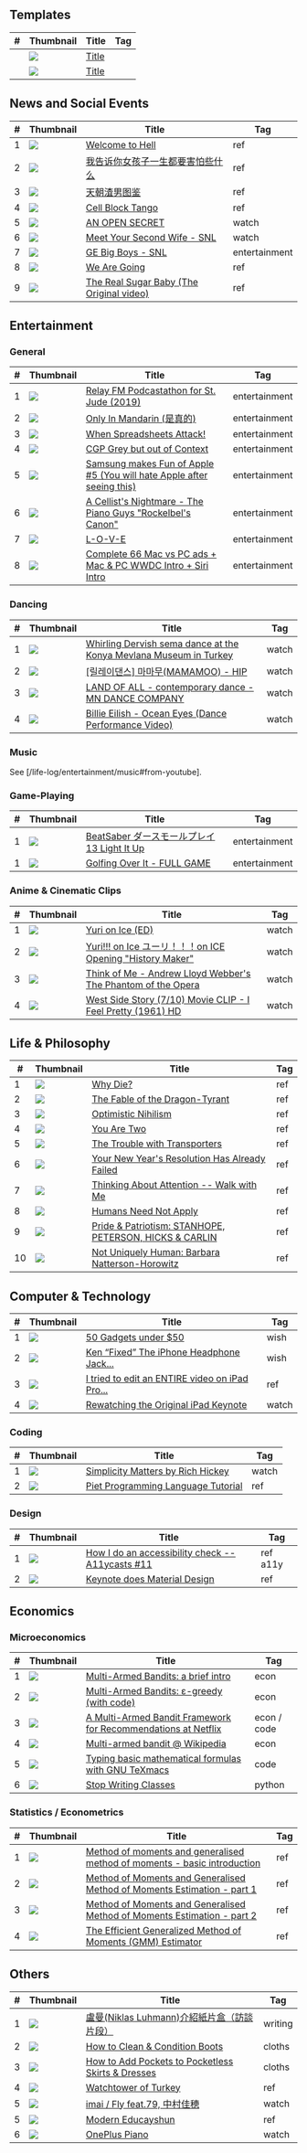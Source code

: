 ## Templates

| # | Thumbnail   | Title | Tag |
| - | ------------------------------------------------------- | -------- | -------- |
|  | <img src="https://img.youtube.com/vi/YTBID/0.jpg"> | [Title](https://www.youtube.com/watch?v=YTBID) |  |
|  | <img src="https://i.vimeocdn.com/video/randomnumber.jpg">  | [Title](https://vimeo.com/VMID) |  |


## News and Social Events

| # | Thumbnail   | Title | Tag |
| - | ------------------------------------------------------- | -------- | -------- |
| 1 | <img src="https://img.youtube.com/vi/1l26UFQ06eQ/0.jpg"> | [Welcome to Hell](https://www.youtube.com/watch?v=1l26UFQ06eQ)  | ref |
| 2 | <img src="https://img.youtube.com/vi/d5Se_8pFw5I/0.jpg"> | [我告诉你女孩子一生都要害怕些什么](https://www.youtube.com/watch?v=d5Se_8pFw5I)  | ref |
| 3 | <img src="https://img.youtube.com/vi/0GtK2I__bno/0.jpg"> | [天朝渣男图鉴](https://www.youtube.com/watch?v=0GtK2I__bno) | ref |
| 4 | <img src="https://img.youtube.com/vi/qrrz54UtkCc/0.jpg"> | [Cell Block Tango](https://www.youtube.com/watch?v=qrrz54UtkCc) | ref |
| 5 | <img src="https://i.vimeocdn.com/video/661458550.jpg">  | [AN OPEN SECRET](https://vimeo.com/142444429) | watch |
| 6 | <img src="https://img.youtube.com/vi/MJEAGd1bQuc/0.jpg"> | [Meet Your Second Wife - SNL](https://www.youtube.com/watch?v=MJEAGd1bQuc) | watch |
| 7 | <img src="https://img.youtube.com/vi/vZRzJJcq6Rs/0.jpg"> | [GE Big Boys - SNL](https://www.youtube.com/watch?v=vZRzJJcq6Rs) | entertainment |
| 8 | <img src="https://img.youtube.com/vi/vl6jn-DdafM/0.jpg"> | [We Are Going](https://www.youtube.com/watch?v=vl6jn-DdafM) | ref |
| 9 | <img src="https://img.youtube.com/vi/23MFMWTB6m8/0.jpg"> | [The Real Sugar Baby (The Original video)](https://www.youtube.com/watch?v=23MFMWTB6m8) | ref |


## Entertainment

### General

| # | Thumbnail   | Title | Tag |
| - | -------------------------------------------------------- | -------- | -------- |
| 1 | <img src="https://img.youtube.com/vi/P8tcvzg4Zbs/0.jpg"> | [Relay FM Podcastathon for St. Jude (2019)](https://www.youtube.com/watch?v=P8tcvzg4Zbs) | entertainment |
| 2 | <img src="https://img.youtube.com/vi/9TzZNdqSohU/0.jpg"> | [Only In Mandarin (是真的)](https://www.youtube.com/watch?v=9TzZNdqSohU) | entertainment |
| 3 | <img src="https://img.youtube.com/vi/yb2zkxHDfUE/0.jpg"> | [When Spreadsheets Attack!](https://www.youtube.com/watch?v=yb2zkxHDfUE) | entertainment |
| 4 | <img src="https://img.youtube.com/vi/Yihl3yLtKvk/0.jpg"> | [CGP Grey but out of Context](https://www.youtube.com/watch?v=Yihl3yLtKvk) | entertainment |
| 5 | <img src="https://img.youtube.com/vi/M_Ccpl1Opew/0.jpg"> | [Samsung makes Fun of Apple #5 (You will hate Apple after seeing this)](https://www.youtube.com/watch?v=M_Ccpl1Opew) | entertainment |
| 6 | <img src="https://img.youtube.com/vi/xV1mZ1BjKa8/0.jpg"> | [A Cellist's Nightmare - The Piano Guys "Rockelbel's Canon"](https://www.youtube.com/watch?v=xV1mZ1BjKa8) | entertainment |
| 7 | <img src="https://img.youtube.com/vi/s1ikwG0V2BQ/0.jpg"> | [L-O-V-E](https://www.youtube.com/watch?v=s1ikwG0V2BQ) | entertainment |
| 8 | <img src="https://img.youtube.com/vi/0eEG5LVXdKo/0.jpg"> | [Complete 66 Mac vs PC ads + Mac & PC WWDC Intro + Siri Intro](https://www.youtube.com/watch?v=0eEG5LVXdKo) | entertainment |


### Dancing

| # | Thumbnail   | Title | Tag |
| - | ------------------------------------------------------- | -------- | -------- |
| 1 | <img src="https://img.youtube.com/vi/ktX-0a7hfRU/0.jpg"> | [Whirling Dervish sema dance at the Konya Mevlana Museum in Turkey](https://www.youtube.com/watch?v=ktX-0a7hfRU) | watch |
| 2 | <img src="https://img.youtube.com/vi/nKikNWDs7ko/0.jpg"> | [[릴레이댄스] 마마무(MAMAMOO) - HIP](https://www.youtube.com/watch?v=nKikNWDs7ko) | watch |
| 3 | <img src="https://img.youtube.com/vi/wm98afryPf4/0.jpg"> | [LAND OF ALL - contemporary dance - MN DANCE COMPANY](https://www.youtube.com/watch?v=wm98afryPf4) | watch |
| 4 | <img src="https://img.youtube.com/vi/hG4lT4fxj8M/0.jpg"> | [Billie Eilish - Ocean Eyes (Dance Performance Video)](https://www.youtube.com/watch?v=hG4lT4fxj8M) | watch |


### Music

See [/life-log/entertainment/music#from-youtube].


### Game-Playing

| # | Thumbnail   | Title | Tag |
| - | ------------------------------------------------------- | -------- | -------- |
| 1 | <img src="https://img.youtube.com/vi/o27W2ELMfho/0.jpg"> | [BeatSaber ダースモールプレイ 13 Light It Up](https://www.youtube.com/watch?v=o27W2ELMfho) | entertainment |
| 1 | <img src="https://img.youtube.com/vi/KnuBxD1vYe0/0.jpg"> | [Golfing Over It - FULL GAME](https://www.youtube.com/watch?v=KnuBxD1vYe0) | entertainment |


### Anime & Cinematic Clips

| # | Thumbnail   | Title | Tag |
| - | ------------------------------------------------------- | -------- | -------- |
| 1 | <img src="https://img.youtube.com/vi/Sy2o_U2I9Xk/0.jpg"> | [Yuri on Ice (ED)](https://www.youtube.com/watch?v=Sy2o_U2I9Xk) | watch |
| 2 | <img src="https://img.youtube.com/vi/ORDXWrL5EuQ/0.jpg"> | [Yuri!!! on Ice ユーリ！！！on ICE Opening "History Maker"](https://www.youtube.com/watch?v=ORDXWrL5EuQ) | watch |
| 3 | <img src="https://img.youtube.com/vi/XfTgCPUJwRk/0.jpg"> | [Think of Me - Andrew Lloyd Webber's The Phantom of the Opera](https://www.youtube.com/watch?v=XfTgCPUJwRk) | watch |
| 4 | <img src="https://img.youtube.com/vi/RgHtBxOs4qw/0.jpg"> | [West Side Story (7/10) Movie CLIP - I Feel Pretty (1961) HD](https://www.youtube.com/watch?v=RgHtBxOs4qw) | watch |


## Life & Philosophy

| # | Thumbnail   | Title | Tag |
| - | --------------------------------------------------------- | -------- | -------- |
| 1 | <img src="https://img.youtube.com/vi/C25qzDhGLx8/0.jpg">  | [Why Die?](https://www.youtube.com/watch?v=C25qzDhGLx8) | ref |
| 2 | <img src="https://img.youtube.com/vi/cZYNADOHhVY/0.jpg">  | [The Fable of the Dragon-Tyrant](https://www.youtube.com/watch?v=cZYNADOHhVY) | ref |
| 3 | <img src="https://img.youtube.com/vi/MBRqu0YOH14/0.jpg">  | [Optimistic Nihilism](https://www.youtube.com/watch?v=MBRqu0YOH14) | ref |
| 4 | <img src="https://img.youtube.com/vi/wfYbgdo8e-8/0.jpg">  | [You Are Two](https://www.youtube.com/watch?v=wfYbgdo8e-8) | ref |
| 5 | <img src="https://img.youtube.com/vi/nQHBAdShgYI/0.jpg">  | [The Trouble with Transporters](https://www.youtube.com/watch?v=nQHBAdShgYI) | ref |
| 6 | <img src="https://img.youtube.com/vi/NVGuFdX5guE/0.jpg">  | [Your New Year's Resolution Has Already Failed](https://www.youtube.com/watch?v=NVGuFdX5guE) | ref |
| 7 | <img src="https://img.youtube.com/vi/wf2VxeIm1no/0.jpg">  | [Thinking About Attention -- Walk with Me](https://www.youtube.com/watch?v=wf2VxeIm1no) | ref |
| 8 | <img src="https://img.youtube.com/vi/7Pq-S557XQU/0.jpg">  | [Humans Need Not Apply](https://www.youtube.com/watch?v=7Pq-S557XQU) | ref |
| 9 | <img src="https://img.youtube.com/vi/lMYyGsVT3Eo/0.jpg">  | [Pride & Patriotism: STANHOPE, PETERSON, HICKS & CARLIN](https://www.youtube.com/watch?v=lMYyGsVT3Eo) | ref |
| 10 | <img src="https://img.youtube.com/vi/se9V-PJnKj8/0.jpg"> | [Not Uniquely Human: Barbara Natterson-Horowitz](https://www.youtube.com/watch?v=se9V-PJnKj8) | ref |


## Computer & Technology

| # | Thumbnail   | Title | Tag |
| - | -------------------------------------------------------- | -------- | -------- |
| 1 | <img src="https://img.youtube.com/vi/PPg1Nvv7zTM/0.jpg"> | [50 Gadgets under $50](https://www.youtube.com/watch?v=PPg1Nvv7zTM) | wish |
| 2 | <img src="https://img.youtube.com/vi/S5intFO3r-4/0.jpg"> | [Ken “Fixed” The iPhone Headphone Jack...](https://www.youtube.com/watch?v=S5intFO3r-4) | wish |
| 3 | <img src="https://img.youtube.com/vi/-ZpsliNmJLo/0.jpg"> | [I tried to edit an ENTIRE video on iPad Pro...](https://www.youtube.com/watch?v=-ZpsliNmJLo) | ref |
| 4 | <img src="https://img.youtube.com/vi/pzKcWl95q0c/0.jpg"> | [Rewatching the Original iPad Keynote](https://www.youtube.com/watch?v=pzKcWl95q0c) | watch |


### Coding

| # | Thumbnail   | Title | Tag |
| - | -------------------------------------------------------- | -------- | -------- |
| 1 | <img src="https://img.youtube.com/vi/rI8tNMsozo0/0.jpg"> | [Simplicity Matters by Rich Hickey](https://www.youtube.com/watch?v=rI8tNMsozo0) | watch |
| 2 | <img src="https://img.youtube.com/vi/4kH4T8uwHMw/0.jpg"> | [Piet Programming Language Tutorial](https://www.youtube.com/watch?v=4kH4T8uwHMw) | ref |


### Design

| # | Thumbnail   | Title | Tag |
| - | -------------------------------------------------------- | -------- | -------- |
| 1 | <img src="https://img.youtube.com/vi/cOmehxAU_4s/0.jpg"> | [How I do an accessibility check -- A11ycasts #11](https://www.youtube.com/watch?v=cOmehxAU_4s) | ref a11y |
| 2 | <img src="https://i.vimeocdn.com/video/483049838.jpg">   | [Keynote does Material Design](https://vimeo.com/100377108) | ref |


## Economics

### Microeconomics

| # | Thumbnail   | Title | Tag |
| - | -------------------------------------------------------- | -------- | -------- |
| 1 | <img src="https://img.youtube.com/vi/IxWhvNjqYns/0.jpg"> | [Multi-Armed Bandits: a brief intro](https://www.youtube.com/watch?v=IxWhvNjqYns) | econ | ref |
| 2 | <img src="https://img.youtube.com/vi/qAvY2tkMHHA/0.jpg"> | [Multi-Armed Bandits: ε-greedy (with code)](https://www.youtube.com/watch?v=qAvY2tkMHHA) | econ | ref |
| 3 | <img src="https://img.youtube.com/vi/kY-BCNHd_dM/0.jpg"> | [A Multi-Armed Bandit Framework for Recommendations at Netflix](https://www.youtube.com/watch?v=kY-BCNHd_dM) | econ / code | ref |
| 4 | <img src="https://img.youtube.com/vi/1UOOo_HVLs8/0.jpg"> | [Multi-armed bandit @ Wikipedia](https://www.youtube.com/watch?v=1UOOo_HVLs8) | econ | ref |
| 5 | <img src="https://img.youtube.com/vi/iqjgN_KNHgM/0.jpg"> | [Typing basic mathematical formulas with GNU TeXmacs](https://www.youtube.com/watch?v=iqjgN_KNHgM) | code | ref |
| 6 | <img src="https://img.youtube.com/vi/o9pEzgHorH0/0.jpg"> | [Stop Writing Classes](https://www.youtube.com/watch?v=o9pEzgHorH0) | python | ref |


### Statistics / Econometrics

| # | Thumbnail   | Title | Tag |
| - | -------------------------------------------------------- | -------- | -------- |
| 1 | <img src="https://img.youtube.com/vi/U7Ylm187hYA/0.jpg"> | [Method of moments and generalised method of moments - basic introduction](https://www.youtube.com/watch?v=U7Ylm187hYA) | ref |
| 2 | <img src="https://img.youtube.com/vi/pIIEmUEnjhY/0.jpg"> | [Method of Moments and Generalised Method of Moments Estimation - part 1](https://www.youtube.com/watch?v=pIIEmUEnjhY) | ref |
| 3 | <img src="https://img.youtube.com/vi/ZLJqjiI0aHM/0.jpg"> | [Method of Moments and Generalised Method of Moments Estimation - part 2](https://www.youtube.com/watch?v=ZLJqjiI0aHM) | ref |
| 4 | <img src="https://img.youtube.com/vi/JH6W-f5Dz-8/0.jpg"> | [The Efficient Generalized Method of Moments (GMM) Estimator](https://www.youtube.com/watch?v=JH6W-f5Dz-8) | ref |


## Others

| # | Thumbnail   | Title | Tag |
| - | -------------------------------------------------------- | -------- | -------- |
| 1 | <img src="https://img.youtube.com/vi/mCFP5i_0ibE/0.jpg"> | [盧曼(Niklas Luhmann)介紹紙片盒（訪談片段）](https://www.youtube.com/watch?v=mCFP5i_0ibE) | writing |
| 2 | <img src="https://img.youtube.com/vi/6YcvA23uG-U/0.jpg"> | [How to Clean & Condition Boots](https://www.youtube.com/watch?v=6YcvA23uG-U) | cloths |
| 3 | <img src="https://img.youtube.com/vi/thlzJj1EHiY/0.jpg"> | [How to Add Pockets to Pocketless Skirts & Dresses](https://www.youtube.com/watch?v=thlzJj1EHiY) | cloths |
| 4 | <img src="https://img.youtube.com/vi/z7yqtW4Isec/0.jpg"> | [Watchtower of Turkey](https://www.youtube.com/watch?v=z7yqtW4Isec) | ref |
| 5 | <img src="https://img.youtube.com/vi/iQi3aMQXip8/0.jpg"> | [imai / Fly feat.79, 中村佳穂](https://www.youtube.com/watch?v=iQi3aMQXip8) | watch |
| 5 | <img src="https://img.youtube.com/vi/iKcWu0tsiZM/0.jpg"> | [Modern Educayshun](https://www.youtube.com/watch?v=iKcWu0tsiZM) | ref |
| 6 | <img src="https://img.youtube.com/vi/HE3oHBYrwM0/0.jpg"> | [OnePlus Piano](https://www.youtube.com/watch?v=HE3oHBYrwM0) | watch |

